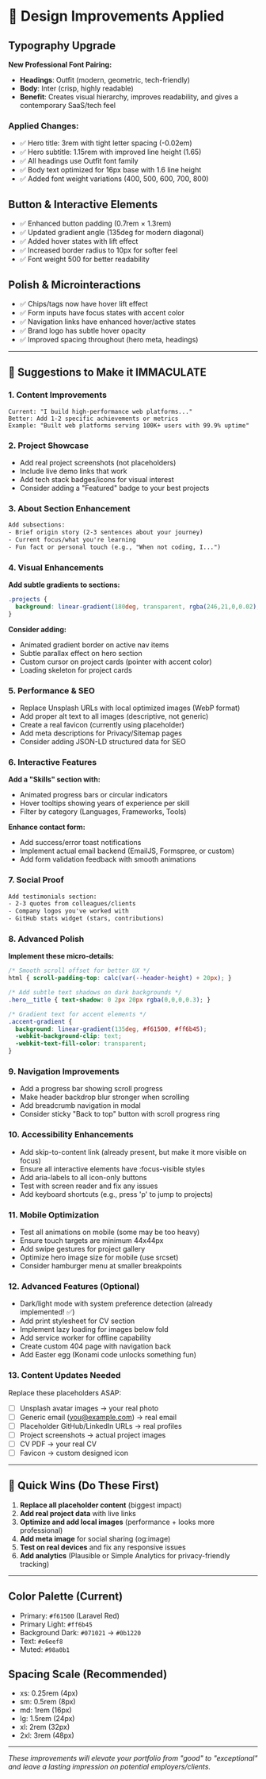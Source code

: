 # 🎨 Design Improvements Applied

## Typography Upgrade
**New Professional Font Pairing:**
- **Headings**: Outfit (modern, geometric, tech-friendly)
- **Body**: Inter (crisp, highly readable)
- **Benefit**: Creates visual hierarchy, improves readability, and gives a contemporary SaaS/tech feel

### Applied Changes:
- ✅ Hero title: 3rem with tight letter spacing (-0.02em)
- ✅ Hero subtitle: 1.15rem with improved line height (1.65)
- ✅ All headings use Outfit font family
- ✅ Body text optimized for 16px base with 1.6 line height
- ✅ Added font weight variations (400, 500, 600, 700, 800)

## Button & Interactive Elements
- ✅ Enhanced button padding (0.7rem × 1.3rem)
- ✅ Updated gradient angle (135deg for modern diagonal)
- ✅ Added hover states with lift effect
- ✅ Increased border radius to 10px for softer feel
- ✅ Font weight 500 for better readability

## Polish & Microinteractions
- ✅ Chips/tags now have hover lift effect
- ✅ Form inputs have focus states with accent color
- ✅ Navigation links have enhanced hover/active states
- ✅ Brand logo has subtle hover opacity
- ✅ Improved spacing throughout (hero meta, headings)

---

## 💎 Suggestions to Make it IMMACULATE

### 1. **Content Improvements**
```
Current: "I build high-performance web platforms..."
Better: Add 1-2 specific achievements or metrics
Example: "Built web platforms serving 100K+ users with 99.9% uptime"
```

### 2. **Project Showcase**
- Add real project screenshots (not placeholders)
- Include live demo links that work
- Add tech stack badges/icons for visual interest
- Consider adding a "Featured" badge to your best projects

### 3. **About Section Enhancement**
```html
Add subsections:
- Brief origin story (2-3 sentences about your journey)
- Current focus/what you're learning
- Fun fact or personal touch (e.g., "When not coding, I...")
```

### 4. **Visual Enhancements**

**Add subtle gradients to sections:**
```css
.projects { 
  background: linear-gradient(180deg, transparent, rgba(246,21,0,0.02), transparent);
}
```

**Consider adding:**
- Animated gradient border on active nav items
- Subtle parallax effect on hero section
- Custom cursor on project cards (pointer with accent color)
- Loading skeleton for project cards

### 5. **Performance & SEO**
- Replace Unsplash URLs with local optimized images (WebP format)
- Add proper alt text to all images (descriptive, not generic)
- Create a real favicon (currently using placeholder)
- Add meta descriptions for Privacy/Sitemap pages
- Consider adding JSON-LD structured data for SEO

### 6. **Interactive Features**

**Add a "Skills" section with:**
- Animated progress bars or circular indicators
- Hover tooltips showing years of experience per skill
- Filter by category (Languages, Frameworks, Tools)

**Enhance contact form:**
- Add success/error toast notifications
- Implement actual email backend (EmailJS, Formspree, or custom)
- Add form validation feedback with smooth animations

### 7. **Social Proof**
```html
Add testimonials section:
- 2-3 quotes from colleagues/clients
- Company logos you've worked with
- GitHub stats widget (stars, contributions)
```

### 8. **Advanced Polish**

**Implement these micro-details:**
```css
/* Smooth scroll offset for better UX */
html { scroll-padding-top: calc(var(--header-height) + 20px); }

/* Add subtle text shadows on dark backgrounds */
.hero__title { text-shadow: 0 2px 20px rgba(0,0,0,0.3); }

/* Gradient text for accent elements */
.accent-gradient {
  background: linear-gradient(135deg, #f61500, #ff6b45);
  -webkit-background-clip: text;
  -webkit-text-fill-color: transparent;
}
```

### 9. **Navigation Improvements**
- Add a progress bar showing scroll progress
- Make header backdrop blur stronger when scrolling
- Add breadcrumb navigation in modal
- Consider sticky "Back to top" button with scroll progress ring

### 10. **Accessibility Enhancements**
- Add skip-to-content link (already present, but make it more visible on focus)
- Ensure all interactive elements have :focus-visible styles
- Add aria-labels to all icon-only buttons
- Test with screen reader and fix any issues
- Add keyboard shortcuts (e.g., press 'p' to jump to projects)

### 11. **Mobile Optimization**
- Test all animations on mobile (some may be too heavy)
- Ensure touch targets are minimum 44x44px
- Add swipe gestures for project gallery
- Optimize hero image size for mobile (use srcset)
- Consider hamburger menu at smaller breakpoints

### 12. **Advanced Features (Optional)**
- Dark/light mode with system preference detection (already implemented! ✅)
- Add print stylesheet for CV section
- Implement lazy loading for images below fold
- Add service worker for offline capability
- Create custom 404 page with navigation back
- Add Easter egg (Konami code unlocks something fun)

### 13. **Content Updates Needed**
Replace these placeholders ASAP:
- [ ] Unsplash avatar images → your real photo
- [ ] Generic email (you@example.com) → real email
- [ ] Placeholder GitHub/LinkedIn URLs → real profiles
- [ ] Project screenshots → actual project images
- [ ] CV PDF → your real CV
- [ ] Favicon → custom designed icon

---

## 🚀 Quick Wins (Do These First)

1. **Replace all placeholder content** (biggest impact)
2. **Add real project data** with live links
3. **Optimize and add local images** (performance + looks more professional)
4. **Add meta image** for social sharing (og:image)
5. **Test on real devices** and fix any responsive issues
6. **Add analytics** (Plausible or Simple Analytics for privacy-friendly tracking)

---

## Color Palette (Current)
- Primary: `#f61500` (Laravel Red)
- Primary Light: `#ff6b45`
- Background Dark: `#071021` → `#0b1220`
- Text: `#e6eef8`
- Muted: `#98a0b1`

## Spacing Scale (Recommended)
- xs: 0.25rem (4px)
- sm: 0.5rem (8px)
- md: 1rem (16px)
- lg: 1.5rem (24px)
- xl: 2rem (32px)
- 2xl: 3rem (48px)

---

*These improvements will elevate your portfolio from "good" to "exceptional" and leave a lasting impression on potential employers/clients.*
